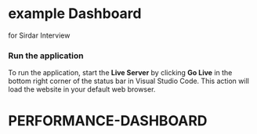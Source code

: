 # example Dashboard

for Sirdar Interview
### Run the application

To run the application, start the **Live Server** by clicking **Go Live** in the bottom right corner of the status bar in Visual Studio Code. This action will load the website in your default web browser.



# PERFORMANCE-DASHBOARD
